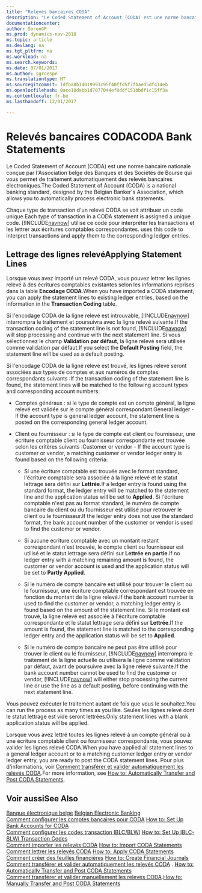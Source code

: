 ```yaml
---
title: "Relevés bancaires CODA"
description: "Le Coded Statement of Account (CODA) est une norme bancaire nationale conçue par l'Association belge des Banques et des Sociétés de Bourse qui vous permet de traitement automatiquement des relevés bancaires électroniques."
documentationcenter: 
author: SorenGP
ms.prod: dynamics-nav-2018
ms.topic: article
ms.devlang: na
ms.tgt_pltfrm: na
ms.workload: na
ms.search.keywords: 
ms.date: 07/01/2017
ms.author: sgroespe
ms.translationtype: HT
ms.sourcegitcommit: 1dfba8b14019991c95f40ffd5f7fbaed5df414eb
ms.openlocfilehash: 0ace10dabb1d7077044ef8ddf151bbdf1c15ff3a
ms.contentlocale: fr-be
ms.lasthandoff: 12/01/2017

---
```

# <a name="coda-bank-statements"></a><span data-ttu-id="9eac3-103">Relevés bancaires CODA</span><span class="sxs-lookup"><span data-stu-id="9eac3-103">CODA Bank Statements</span></span>
<span data-ttu-id="9eac3-104">Le Coded Statement of Account (CODA) est une norme bancaire nationale conçue par l'Association belge des Banques et des Sociétés de Bourse qui vous permet de traitement automatiquement des relevés bancaires électroniques.</span><span class="sxs-lookup"><span data-stu-id="9eac3-104">The Coded Statement of Account (CODA) is a national banking standard, designed by the Belgian Banker's Association, which allows you to automatically process electronic bank statements.</span></span>  

<span data-ttu-id="9eac3-105">Chaque type de transaction d'un relevé CODA se voit attribuer un code unique.</span><span class="sxs-lookup"><span data-stu-id="9eac3-105">Each type of transaction in a CODA statement is assigned a unique code.</span></span> [!INCLUDE[navnow](../../includes/navnow_md.md)]<span data-ttu-id="9eac3-106"> utilise ce code pour interpréter les transactions et les lettrer aux écritures comptables correspondantes.</span><span class="sxs-lookup"><span data-stu-id="9eac3-106"> uses this code to interpret transactions and apply them to the corresponding ledger entries.</span></span>  

## <a name="applying-statement-lines"></a><span data-ttu-id="9eac3-107">Lettrage des lignes relevé</span><span class="sxs-lookup"><span data-stu-id="9eac3-107">Applying Statement Lines</span></span>  
<span data-ttu-id="9eac3-108">Lorsque vous avez importé un relevé CODA, vous pouvez lettrer les lignes relevé à des écritures comptables existantes selon les informations reprises dans la table **Encodage CODA**.</span><span class="sxs-lookup"><span data-stu-id="9eac3-108">When you have imported a CODA statement, you can apply the statement lines to existing ledger entries, based on the information in the **Transaction Coding** table.</span></span>  

<span data-ttu-id="9eac3-109">Si l'encodage CODA de la ligne relevé est introuvable, [!INCLUDE[navnow](../../includes/navnow_md.md)] interrompra le traitement et poursuivra avec la ligne relevé suivante.</span><span class="sxs-lookup"><span data-stu-id="9eac3-109">If the transaction coding of the statement line is not found, [!INCLUDE[navnow](../../includes/navnow_md.md)] will stop processing and continue with the next statement line.</span></span> <span data-ttu-id="9eac3-110">Si vous sélectionnez le champ **Validation par défaut**, la ligne relevé sera utilisée comme validation par défaut.</span><span class="sxs-lookup"><span data-stu-id="9eac3-110">If you select the **Default Posting** field, the statement line will be used as a default posting.</span></span>  

<span data-ttu-id="9eac3-111">Si l'encodage CODA de la ligne relevé est trouvé, les lignes relevé seront associées aux types de comptes et aux numéros de comptes correspondants suivants :</span><span class="sxs-lookup"><span data-stu-id="9eac3-111">If the transaction coding of the statement line is found, the statement lines will be matched to the following account types and corresponding account numbers:</span></span>  

- <span data-ttu-id="9eac3-112">Comptes généraux : si le type de compte est un compte général, la ligne relevé est validée sur le compte général correspondant.</span><span class="sxs-lookup"><span data-stu-id="9eac3-112">General ledger - If the account type is general ledger account, the statement line is posted on the corresponding general ledger account.</span></span>  

- <span data-ttu-id="9eac3-113">Client ou fournisseur : si le type de compte est client ou fournisseur, une écriture comptable client ou fournisseur correspondante est trouvée selon les critères suivants :</span><span class="sxs-lookup"><span data-stu-id="9eac3-113">Customer or vendor - If the account type is customer or vendor, a matching customer or vendor ledger entry is found based on the following criteria:</span></span>  

    - <span data-ttu-id="9eac3-114">Si une écriture comptable est trouvée avec le format standard, l'écriture comptable sera associée à la ligne relevé et le statut lettrage sera défini sur **Lettrée**.</span><span class="sxs-lookup"><span data-stu-id="9eac3-114">If a ledger entry is found using the standard format, the ledger entry will be matched to the statement line and the application status will be set to **Applied**.</span></span> <span data-ttu-id="9eac3-115">Si l'écriture comptable n'est pas au format standard, le numéro de compte bancaire du client ou du fournisseur est utilisé pour retrouver le client ou le fournisseur.</span><span class="sxs-lookup"><span data-stu-id="9eac3-115">If the ledger entry does not use the standard format, the bank account number of the customer or vendor is used to find the customer or vendor.</span></span>  

    - <span data-ttu-id="9eac3-116">Si aucune écriture comptable avec un montant restant correspondant n'est trouvée, le compte client ou fournisseur est utilisé et le statut lettrage sera défini sur **Lettrée en partie**.</span><span class="sxs-lookup"><span data-stu-id="9eac3-116">If no ledger entry with a matching remaining amount is found, the customer or vendor account is used and the application status will be set to **Partly Applied**.</span></span>  

    - <span data-ttu-id="9eac3-117">Si le numéro de compte bancaire est utilisé pour trouver le client ou le fournisseur, une écriture comptable correspondant est trouvée en fonction du montant de la ligne relevé.</span><span class="sxs-lookup"><span data-stu-id="9eac3-117">If the bank account number is used to find the customer or vendor, a matching ledger entry is found based on the amount of the statement line.</span></span> <span data-ttu-id="9eac3-118">Si le montant est trouvé, la ligne relevé est associée à l'écriture comptable correspondante et le statut lettrage sera défini sur **Lettrée**.</span><span class="sxs-lookup"><span data-stu-id="9eac3-118">If the amount is found, the statement line is matched to the corresponding ledger entry and the application status will be set to **Applied**.</span></span>  

    - <span data-ttu-id="9eac3-119">Si le numéro de compte bancaire ne peut pas être utilisé pour trouver le client ou le fournisseur, [!INCLUDE[navnow](../../includes/navnow_md.md)] interrompra le traitement de la ligne actuelle ou utilisera la ligne comme validation par défaut, avant de poursuivre avec la ligne relevé suivante.</span><span class="sxs-lookup"><span data-stu-id="9eac3-119">If the bank account number cannot be used to find the customer or vendor, [!INCLUDE[navnow](../../includes/navnow_md.md)] will either stop processing the current line or use the line as a default posting, before continuing with the next statement line.</span></span>  

<span data-ttu-id="9eac3-120">Vous pouvez exécuter le traitement autant de fois que vous le souhaitez.</span><span class="sxs-lookup"><span data-stu-id="9eac3-120">You can run the process as many times as you like.</span></span> <span data-ttu-id="9eac3-121">Seules les lignes relevé dont le statut lettrage est vide seront lettrées.</span><span class="sxs-lookup"><span data-stu-id="9eac3-121">Only statement lines with a blank application status will be applied.</span></span>  

<span data-ttu-id="9eac3-122">Lorsque vous avez lettré toutes les lignes relevé à un compte général ou à une écriture comptable client ou fournisseur correspondante, vous pouvez valider les lignes relevé CODA.</span><span class="sxs-lookup"><span data-stu-id="9eac3-122">When you have applied all statement lines to a general ledger account or to a matching customer ledger entry or vendor ledger entry, you are ready to post the CODA statement lines.</span></span> <span data-ttu-id="9eac3-123">Pour plus d'informations, voir [Comment transférer et valider automatiquement les relevés CODA](how-to-manually-transfer-and-post-coda-statements.md).</span><span class="sxs-lookup"><span data-stu-id="9eac3-123">For more information, see [How to: Automatically Transfer and Post CODA Statements](how-to-manually-transfer-and-post-coda-statements.md).</span></span>  

## <a name="see-also"></a><span data-ttu-id="9eac3-124">Voir aussi</span><span class="sxs-lookup"><span data-stu-id="9eac3-124">See Also</span></span>  
 <span data-ttu-id="9eac3-125">[Banque électronique belge](belgian-electronic-banking.md) </span><span class="sxs-lookup"><span data-stu-id="9eac3-125">[Belgian Electronic Banking](belgian-electronic-banking.md) </span></span>  
 <span data-ttu-id="9eac3-126">[Comment configurer les comptes bancaires pour CODA](how-to-set-up-bank-accounts-for-coda.md) </span><span class="sxs-lookup"><span data-stu-id="9eac3-126">[How to: Set Up Bank Accounts for CODA](how-to-set-up-bank-accounts-for-coda.md) </span></span>  
 <span data-ttu-id="9eac3-127">[Comment configurer les codes transaction IBLC/BLWI](how-to-set-up-iblc-blwi-transaction-codes.md) </span><span class="sxs-lookup"><span data-stu-id="9eac3-127">[How to: Set Up IBLC-BLWI Transaction Codes](how-to-set-up-iblc-blwi-transaction-codes.md) </span></span>  
 <span data-ttu-id="9eac3-128">[Comment importer les relevés CODA](how-to-import-coda-statements.md) </span><span class="sxs-lookup"><span data-stu-id="9eac3-128">[How to: Import CODA Statements](how-to-import-coda-statements.md) </span></span>  
 <span data-ttu-id="9eac3-129">[Comment lettrer les relevés CODA](how-to-apply-coda-statements.md) </span><span class="sxs-lookup"><span data-stu-id="9eac3-129">[How to: Apply CODA Statements](how-to-apply-coda-statements.md) </span></span>  
 <span data-ttu-id="9eac3-130">[Comment créer des feuilles financières](how-to-create-financial-journals.md) </span><span class="sxs-lookup"><span data-stu-id="9eac3-130">[How to: Create Financial Journals](how-to-create-financial-journals.md) </span></span>  
 <span data-ttu-id="9eac3-131">[Comment transférer et valider automatiquement les relevés CODA](how-to-automatically-transfer-and-post-coda-statements.md) . </span><span class="sxs-lookup"><span data-stu-id="9eac3-131">[How to: Automatically Transfer and Post CODA Statements](how-to-automatically-transfer-and-post-coda-statements.md) </span></span>  
 <span data-ttu-id="9eac3-132">[Comment transférer et valider manuellement les relevés CODA](how-to-manually-transfer-and-post-coda-statements.md).</span><span class="sxs-lookup"><span data-stu-id="9eac3-132">[How to: Manually Transfer and Post CODA Statements](how-to-manually-transfer-and-post-coda-statements.md)</span></span>

